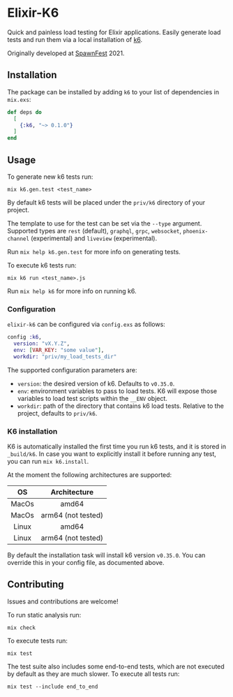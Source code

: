 # Elixir-K6

Quick and painless load testing for Elixir applications.
Easily generate load tests and run them via a local installation of [k6](https://k6.io).

Originally developed at [SpawnFest](https://spawnfest.org/) 2021.

## Installation

The package can be installed by adding `k6` to your list of dependencies in `mix.exs`:

```elixir
def deps do
  [
    {:k6, "~> 0.1.0"}
  ]
end
```

## Usage

To generate new k6 tests run:

```shell
mix k6.gen.test <test_name>
```

By default k6 tests will be placed under the `priv/k6` directory of your project.

The template to use for the test can be set via the `--type` argument.
Supported types are `rest` (default), `graphql`, `grpc`, `websocket`, `phoenix-channel` (experimental) and `liveview` (experimental).

Run `mix help k6.gen.test` for more info on generating tests.

To execute k6 tests run:

```shell
mix k6 run <test_name>.js
```

Run `mix help k6` for more info on running k6.

### Configuration

`elixir-k6` can be configured via `config.exs` as follows:

```elixir
config :k6,
  version: "vX.Y.Z",
  env: [VAR_KEY: "some value"],
  workdir: "priv/my_load_tests_dir"
```

The supported configuration parameters are:

- `version`: the desired version of k6. Defaults to `v0.35.0`.
- `env`: environment variables to pass to load tests. K6 will expose those variables to load test scripts within the `__ENV` object.
- `workdir`: path of the directory that contains k6 load tests. Relative to the project, defaults to `priv/k6`.

### K6 installation

K6 is automatically installed the first time you run k6 tests, and it is stored in `_build/k6`.
In case you want to explicitly install it before running any test, you can run `mix k6.install`.

At the moment the following architectures are supported:

|  OS   |    Architecture    |
| :---: | :----------------: |
| MacOs |       amd64        |
| MacOs | arm64 (not tested) |
| Linux |       amd64        |
| Linux | arm64 (not tested) |

By default the installation task will install k6 version `v0.35.0`.
You can override this in your config file, as documented above.

## Contributing

Issues and contributions are welcome!

To run static analysis run:

```shell
mix check
```

To execute tests run:

```shell
mix test
```

The test suite also includes some end-to-end tests, which are not executed by default as they are much slower.
To execute all tests run:

```shell
mix test --include end_to_end
```
